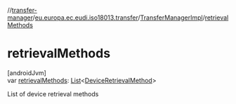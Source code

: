 //[transfer-manager](../../../index.md)/[eu.europa.ec.eudi.iso18013.transfer](../index.md)/[TransferManagerImpl](index.md)/[retrievalMethods](retrieval-methods.md)

# retrievalMethods

[androidJvm]\
var [retrievalMethods](retrieval-methods.md): [List](https://kotlinlang.org/api/latest/jvm/stdlib/kotlin.collections/-list/index.html)&lt;[DeviceRetrievalMethod](../../eu.europa.ec.eudi.iso18013.transfer.engagement/-device-retrieval-method/index.md)&gt;

List of device retrieval methods
